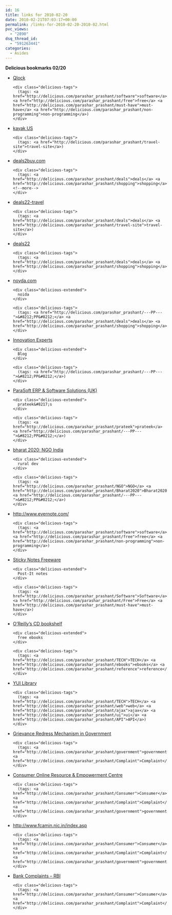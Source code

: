 ```yaml
---
id: 16
title: links for 2010-02-20
date: 2010-02-21T07:03:17+00:00
permalink: /links-for-2010-02-20-2010-02.html
pvc_views:
  - "2890"
dsq_thread_id:
  - "591263441"
categories:
  - Asides
---
```

**Delicious bookmarks 02/20**

<ul class="delicious">
  <li>
    <div class="delicious-link">
      <a href="http://www.qlock.com/">Qlock</a>
    </div>
    
    <div class="delicious-tags">
      (tags: <a href="http://delicious.com/parashar_prashant/software">software</a> <a href="http://delicious.com/parashar_prashant/free">free</a> <a href="http://delicious.com/parashar_prashant/must-have">must-have</a> <a href="http://delicious.com/parashar_prashant/non-programming">non-programming</a>)
    </div>
  </li>
  
  <li>
    <div class="delicious-link">
      <a href="http://www.kayak.com/">kayak US</a>
    </div>
    
    <div class="delicious-tags">
      (tags: <a href="http://delicious.com/parashar_prashant/travel-site">travel-site</a>)
    </div>
  </li>
  
  <li>
    <div class="delicious-link">
      <a href="http://www.deals2buy.com/">deals2buy.com</a>
    </div>
    
    <div class="delicious-tags">
      (tags: <a href="http://delicious.com/parashar_prashant/deals">deals</a> <a href="http://delicious.com/parashar_prashant/shopping">shopping</a>)<!--more-->
    </div>
  </li>
  
  <li>
    <div class="delicious-link">
      <a href="http://travel.deals22.com/">deals22-travel</a>
    </div>
    
    <div class="delicious-tags">
      (tags: <a href="http://delicious.com/parashar_prashant/deals">deals</a> <a href="http://delicious.com/parashar_prashant/travel-site">travel-site</a>)
    </div>
  </li>
  
  <li>
    <div class="delicious-link">
      <a href="http://www.deals22.com/">deals22</a>
    </div>
    
    <div class="delicious-tags">
      (tags: <a href="http://delicious.com/parashar_prashant/deals">deals</a> <a href="http://delicious.com/parashar_prashant/shopping">shopping</a>)
    </div>
  </li>
  
  <li>
    <div class="delicious-link">
      <a href="http://www.noyda.com/">noyda.com</a>
    </div>
    
    <div class="delicious-extended">
      noida
    </div>
    
    <div class="delicious-tags">
      (tags: <a href="http://delicious.com/parashar_prashant/---PP---">&#8212;PP&#8212;</a> <a href="http://delicious.com/parashar_prashant/deals">deals</a> <a href="http://delicious.com/parashar_prashant/shopping">shopping</a>)
    </div>
  </li>
  
  <li>
    <div class="delicious-link">
      <a href="http://www.inno-experts.com/">Innovation Experts</a>
    </div>
    
    <div class="delicious-extended">
      Blog
    </div>
    
    <div class="delicious-tags">
      (tags: <a href="http://delicious.com/parashar_prashant/---PP---">&#8212;PP&#8212;</a>)
    </div>
  </li>
  
  <li>
    <div class="delicious-link">
      <a href="http://www.parasoft-erp.com/">ParaSoft ERP & Software Solutions (UK)</a>
    </div>
    
    <div class="delicious-extended">
      prateek&#8217;s
    </div>
    
    <div class="delicious-tags">
      (tags: <a href="http://delicious.com/parashar_prashant/prateek">prateek</a> <a href="http://delicious.com/parashar_prashant/---PP---">&#8212;PP&#8212;</a>)
    </div>
  </li>
  
  <li>
    <div class="delicious-link">
      <a href="http://www.bharat2020.org/">bharat 2020: NGO India</a>
    </div>
    
    <div class="delicious-extended">
      rural dev
    </div>
    
    <div class="delicious-tags">
      (tags: <a href="http://delicious.com/parashar_prashant/NGO">NGO</a> <a href="http://delicious.com/parashar_prashant/Bharat2020">Bharat2020</a> <a href="http://delicious.com/parashar_prashant/---PP---">&#8212;PP&#8212;</a>)
    </div>
  </li>
  
  <li>
    <div class="delicious-link">
      <a href="http://www.evernote.com/">http://www.evernote.com/</a>
    </div>
    
    <div class="delicious-tags">
      (tags: <a href="http://delicious.com/parashar_prashant/software">software</a> <a href="http://delicious.com/parashar_prashant/free">free</a> <a href="http://delicious.com/parashar_prashant/non-programming">non-programming</a>)
    </div>
  </li>
  
  <li>
    <div class="delicious-link">
      <a href="http://www.tk8.com/stickynotes/index2.asp">Sticky Notes Freeware</a>
    </div>
    
    <div class="delicious-extended">
      Post-It notes
    </div>
    
    <div class="delicious-tags">
      (tags: <a href="http://delicious.com/parashar_prashant/Software">Software</a> <a href="http://delicious.com/parashar_prashant/Free">Free</a> <a href="http://delicious.com/parashar_prashant/must-have">must-have</a>)
    </div>
  </li>
  
  <li>
    <div class="delicious-link">
      <a href="http://docstore.mik.ua/orelly/">O&#8217;Reilly&#8217;s CD bookshelf</a>
    </div>
    
    <div class="delicious-extended">
      free ebooks
    </div>
    
    <div class="delicious-tags">
      (tags: <a href="http://delicious.com/parashar_prashant/TECH">TECH</a> <a href="http://delicious.com/parashar_prashant/ebooks">ebooks</a> <a href="http://delicious.com/parashar_prashant/reference">reference</a>)
    </div>
  </li>
  
  <li>
    <div class="delicious-link">
      <a href="http://developer.yahoo.com/yui/">YUI Library</a>
    </div>
    
    <div class="delicious-tags">
      (tags: <a href="http://delicious.com/parashar_prashant/TECH">TECH</a> <a href="http://delicious.com/parashar_prashant/web">web</a> <a href="http://delicious.com/parashar_prashant/ajax">ajax</a> <a href="http://delicious.com/parashar_prashant/ui">ui</a> <a href="http://delicious.com/parashar_prashant/API">API</a>)
    </div>
  </li>
  
  <li>
    <div class="delicious-link">
      <a href="http://pgportal.gov.in/">Grievance Redress Mechanism in Government</a>
    </div>
    
    <div class="delicious-tags">
      (tags: <a href="http://delicious.com/parashar_prashant/government">government</a> <a href="http://delicious.com/parashar_prashant/Complaint">Complaint</a>)
    </div>
  </li>
  
  <li>
    <div class="delicious-link">
      <a href="http://www.ccccore.co.in/">Consumer Online Resource & Empowerment Centre</a>
    </div>
    
    <div class="delicious-tags">
      (tags: <a href="http://delicious.com/parashar_prashant/Consumer">Consumer</a> <a href="http://delicious.com/parashar_prashant/Complaint">Complaint</a> <a href="http://delicious.com/parashar_prashant/government">government</a>)
    </div>
  </li>
  
  <li>
    <div class="delicious-link">
      <a href="http://www.fcamin.nic.in/index.asp">http://www.fcamin.nic.in/index.asp</a>
    </div>
    
    <div class="delicious-tags">
      (tags: <a href="http://delicious.com/parashar_prashant/Consumer">Consumer</a> <a href="http://delicious.com/parashar_prashant/Complaint">Complaint</a> <a href="http://delicious.com/parashar_prashant/government">government</a>)
    </div>
  </li>
  
  <li>
    <div class="delicious-link">
      <a href="http://www.rbi.org.in/Scripts/bs_viewcontent.aspx?Id=159">Bank Complaints &#8211; RBI</a>
    </div>
    
    <div class="delicious-tags">
      (tags: <a href="http://delicious.com/parashar_prashant/Consumer">Consumer</a> <a href="http://delicious.com/parashar_prashant/Complaint">Complaint</a>)
    </div>
  </li>
</ul>
